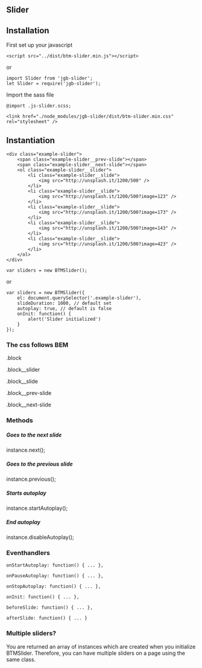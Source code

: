 Slider
-----

## Installation

First set up your javascript

```
<script src="../dist/btm-slider.min.js"></script>
```

or

```
import Slider from 'jgb-slider';
let Slider = require('jgb-slider');

```

Import the sass file

```
@import .js-slider.scss;

<link href="./node_modules/jgb-slider/dist/btm-slider.min.css" rel="stylesheet" />

```

## Instantiation

```
<div class="example-slider">
    <span class="example-slider__prev-slide"></span>
    <span class="example-slider__next-slide"></span>
    <ol class="example-slider__slider">
        <li class="example-slider__slide">
            <img src="http://unsplash.it/1200/500" />
        </li>
        <li class="example-slider__slide">
            <img src="http://unsplash.it/1200/500?image=123" />
        </li>
        <li class="example-slider__slide">
            <img src="http://unsplash.it/1200/500?image=173" />
        </li>
        <li class="example-slider__slide">
            <img src="http://unsplash.it/1200/500?image=143" />
        </li>
        <li class="example-slider__slide">
            <img src="http://unsplash.it/1200/500?image=423" />
        </li>
    </ol>
</div>
```

```
var sliders = new BTMSlider();
```

or

```
var sliders = new BTMSlider({
    el: document.querySelector('.example-slider'),
    slideDuration: 1000, // default set
    autoplay: true, // default is false
    onInit: function() {
        alert('Slider initialized')
    }
});
```

### The css follows BEM

.block

.block__slider

.block__slide

.block__prev-slide

.block__next-slide


### Methods

##### Goes to the next slide
instance.next();

##### Goes to the previous slide
instance.previous();

##### Starts autoplay
instance.startAutoplay();

##### End autoplay
instance.disableAutoplay();

### Eventhandlers

```
onStartAutoplay: function() { ... },

onPauseAutoplay: function() { ... },

onStopAutoplay: function() { ... },

onInit: function() { ... },

beforeSlide: function() { ... },

afterSlide: function() { ... }

```

### Multiple sliders?

You are returned an array of instances which are created when you initialize BTMSlider.
Therefore, you can have multiple sliders on a page using the same class.
